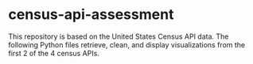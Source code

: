 # census-api-assessment
This repository is based on the United States Census API data. The following Python files retrieve, clean, and display visualizations from the first 2 of the 4 census APIs.
